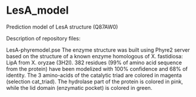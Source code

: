 # LesA_model
Prediction model of LesA structure (Q87AW0)

Description of repository files:

LesA-phyremodel.pse
The enzyme structure was built using Phyre2 server based on the structure of a known enzyme homologous of X. fastidiosa: LipA from X. oryzae (3H2I). 
382 residues (99% of amino acid sequence from the protein) have been modelized with 100% confidence and 68% of identity. 
The 3 amino-acids of the catalytic triad are colored in magenta (selection cat_triad).
The hydrolase part of the protein is colored in pink, while the lid domain (enzymatic pocket) is colored in green.


